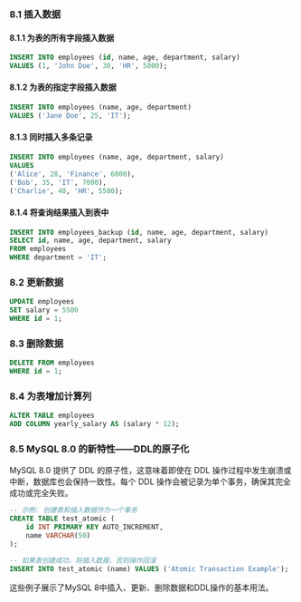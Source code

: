 ### 8.1 插入数据

#### 8.1.1 为表的所有字段插入数据
```sql
INSERT INTO employees (id, name, age, department, salary) 
VALUES (1, 'John Doe', 30, 'HR', 5000);
```

#### 8.1.2 为表的指定字段插入数据
```sql
INSERT INTO employees (name, age, department) 
VALUES ('Jane Doe', 25, 'IT');
```

#### 8.1.3 同时插入多条记录
```sql
INSERT INTO employees (name, age, department, salary) 
VALUES 
('Alice', 28, 'Finance', 6000),
('Bob', 35, 'IT', 7000),
('Charlie', 40, 'HR', 5500);
```

#### 8.1.4 将查询结果插入到表中
```sql
INSERT INTO employees_backup (id, name, age, department, salary)
SELECT id, name, age, department, salary 
FROM employees 
WHERE department = 'IT';
```

### 8.2 更新数据
```sql
UPDATE employees 
SET salary = 5500 
WHERE id = 1;
```

### 8.3 删除数据
```sql
DELETE FROM employees 
WHERE id = 1;
```

### 8.4 为表增加计算列
```sql
ALTER TABLE employees 
ADD COLUMN yearly_salary AS (salary * 12);
```

### 8.5 MySQL 8.0 的新特性——DDL的原子化
MySQL 8.0 提供了 DDL 的原子性，这意味着即使在 DDL 操作过程中发生崩溃或中断，数据库也会保持一致性。每个 DDL 操作会被记录为单个事务，确保其完全成功或完全失败。

```sql
-- 示例: 创建表和插入数据作为一个事务
CREATE TABLE test_atomic (
    id INT PRIMARY KEY AUTO_INCREMENT,
    name VARCHAR(50)
);

-- 如果表创建成功，将插入数据，否则操作回滚
INSERT INTO test_atomic (name) VALUES ('Atomic Transaction Example');
```

这些例子展示了MySQL 8中插入、更新、删除数据和DDL操作的基本用法。